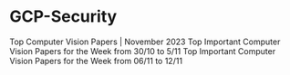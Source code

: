 # GCP-Security

Top Computer Vision Papers | November 2023
Top Important Computer Vision Papers for the Week from 30/10 to 5/11
Top Important Computer Vision Papers for the Week from 06/11 to 12/11
